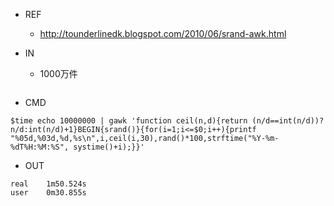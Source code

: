 - REF
  - http://tounderlinedk.blogspot.com/2010/06/srand-awk.html

- IN
  - 1000万件
```

```

- CMD

```
$time echo 10000000 | gawk 'function ceil(n,d){return (n/d==int(n/d))?n/d:int(n/d)+1}BEGIN{srand()}{for(i=1;i<=$0;i++){printf "%05d,%03d,%d,%s\n",i,ceil(i,30),rand()*100,strftime("%Y-%m-%dT%H:%M:%S", systime()+i);}}'
```

- OUT

```
real	1m50.524s
user	0m30.855s
```
